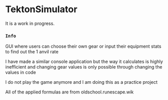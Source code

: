 # TektonSimulator

It is a work in progress.

### `Info`

GUI where users can choose their own gear or input their equipment stats to find out the 1 anvil rate

I have made a similar console application but the way it calculates is highly inefficient and changing gear values is only possible through changing the values in code

I do not play the game anymore and I am doing this as a practice project

All of the applied formulas are from oldschool.runescape.wik
